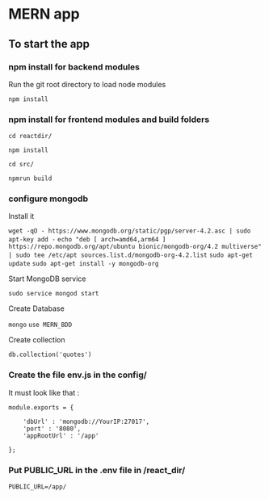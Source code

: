 
# MERN app

## To start the app

### npm install for backend modules

Run the git root directory to load node modules

```npm install```

### npm install for frontend modules and build folders

```cd reactdir/```

```npm install```

```cd src/```

```npmrun build```

### configure mongodb

Install it

```wget -qO - https://www.mongodb.org/static/pgp/server-4.2.asc | sudo apt-key add -```
```echo "deb [ arch=amd64,arm64 ] https://repo.mongodb.org/apt/ubuntu bionic/mongodb-org/4.2 multiverse" | sudo tee /etc/apt sources.list.d/mongodb-org-4.2.list```
```sudo apt-get update```
```sudo apt-get install -y mongodb-org```

Start MongoDB service

```sudo service mongod start```

Create Database

```mongo```
```use MERN_BDD```

Create collection

```db.collection('quotes')```

### Create the file env.js in the config/

It must look like that :

```
module.exports = {

    'dbUrl' : 'mongodb://YourIP:27017',
    'port' : '8080',
    'appRootUrl' : '/app'

};
```


### Put PUBLIC_URL in the .env file in /react_dir/

```PUBLIC_URL=/app/```
